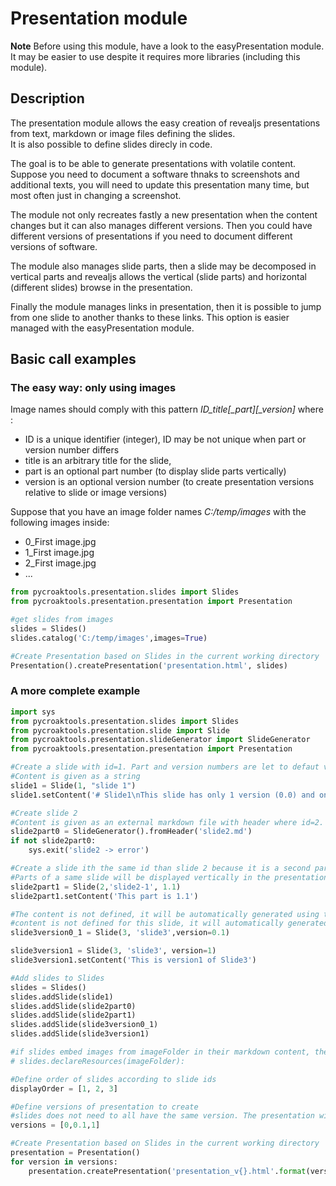 # Presentation module

**Note** Before using this module, have a look to the easyPresentation module. It may be easier to use despite it requires more libraries (including this module).

## Description

The presentation module allows the easy creation of revealjs presentations from text, markdown or image files defining the slides.  
It is also possible to define slides direcly in code.

The goal is to be able to generate presentations with volatile content. 
Suppose you need to document a software thnaks to screenshots and additional texts, you will need to update this presentation many time, but most often just in changing a screenshot.

The module not only recreates fastly a new presentation when the content changes but it can also manages different versions. 
Then you could have different versions of presentations if you need to document different versions of software.

The module also manages slide parts, then a slide may be decomposed in vertical parts and revealjs allows the vertical (slide parts) and horizontal (different slides) browse in the presentation.

Finally the module manages links in presentation, then it is possible to jump from one slide to another thanks to these links. This option is easier managed with the easyPresentation module.

## Basic call examples

### The easy way: only using images
Image names should comply with this pattern *ID_title[_part][_version]* where :
- ID is a unique identifier (integer), ID may be not unique when part or version number differs
- title is an arbitrary title for the slide,
- part is an optional part number (to display slide parts vertically)
- version is an optional version number (to create presentation versions relative to slide or image versions)

Suppose that you have an image folder names *C:/temp/images* with the following images inside:
- 0_First image.jpg
- 1_First image.jpg
- 2_First image.jpg
- ...

```python
from pycroaktools.presentation.slides import Slides
from pycroaktools.presentation.presentation import Presentation

#get slides from images
slides = Slides()
slides.catalog('C:/temp/images',images=True)

#Create Presentation based on Slides in the current working directory
Presentation().createPresentation('presentation.html', slides)
```

### A more complete example
```python
import sys
from pycroaktools.presentation.slides import Slides
from pycroaktools.presentation.slide import Slide
from pycroaktools.presentation.slideGenerator import SlideGenerator
from pycroaktools.presentation.presentation import Presentation

#Create a slide with id=1. Part and version numbers are let to defaut values (0.0)
#Content is given as a string
slide1 = Slide(1, "slide 1")
slide1.setContent('# Slide1\nThis slide has only 1 version (0.0) and one part (0.0)')

#Create slide 2
#Content is given as an external markdown file with header where id=2. Part and version numbers are let to defaut values (0.0)
slide2part0 = SlideGenerator().fromHeader('slide2.md')
if not slide2part0:
    sys.exit('slide2 -> error')

#Create a slide ith the same id than slide 2 because it is a second part (part number 1.1) of the same slide
#Parts of a same slide will be displayed vertically in the presentation while different ids are displayed horizontally
slide2part1 = Slide(2,'slide2-1', 1.1)
slide2part1.setContent('This part is 1.1')

#The content is not defined, it will be automatically generated using the title of the slide
#content is not defined for this slide, it will automatically generated based on its title
slide3version0_1 = Slide(3, 'slide3',version=0.1)

slide3version1 = Slide(3, 'slide3', version=1)
slide3version1.setContent('This is version1 of Slide3')

#Add slides to Slides
slides = Slides()
slides.addSlide(slide1)
slides.addSlide(slide2part0)
slides.addSlide(slide2part1)
slides.addSlide(slide3version0_1)
slides.addSlide(slide3version1)

#if slides embed images from imageFolder in their markdown content, the following line is required:
# slides.declareResources(imageFolder):

#Define order of slides according to slide ids
displayOrder = [1, 2, 3]

#Define versions of presentation to create
#slides does not need to all have the same version. The presentation will find the closest version of slide less than the requested version if not found
versions = [0,0.1,1]

#Create Presentation based on Slides in the current working directory
presentation = Presentation()
for version in versions:
    presentation.createPresentation('presentation_v{}.html'.format(version), displayOrder, slides, version=version)

```